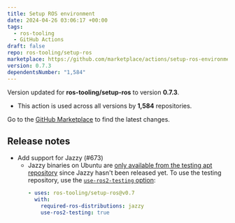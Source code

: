 ```yaml
---
title: Setup ROS environment
date: 2024-04-26 03:06:17 +00:00
tags:
  - ros-tooling
  - GitHub Actions
draft: false
repo: ros-tooling/setup-ros
marketplace: https://github.com/marketplace/actions/setup-ros-environment
version: 0.7.3
dependentsNumber: "1,584"
---
```



Version updated for **ros-tooling/setup-ros** to version **0.7.3**.
- This action is used across all versions by **1,584** repositories.

Go to the [GitHub Marketplace](https://github.com/marketplace/actions/setup-ros-environment) to find the latest changes.

## Release notes

* Add support for Jazzy (#673)
    * Jazzy binaries on Ubuntu are [only available from the testing apt repository](https://docs.ros.org/en/jazzy/Installation/Alternatives/Ubuntu-Development-Setup.html#enable-required-repositories) since Jazzy hasn't been released yet. To use the testing repository, use the [`use-ros2-testing` option](https://github.com/ros-tooling/setup-ros#Use-pre-release-ROS-2-binaries-for-testing):
        ```yaml
        - uses: ros-tooling/setup-ros@v0.7
          with:
            required-ros-distributions: jazzy
            use-ros2-testing: true
        ```
